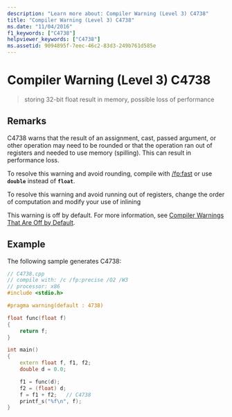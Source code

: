 ```yaml
---
description: "Learn more about: Compiler Warning (Level 3) C4738"
title: "Compiler Warning (Level 3) C4738"
ms.date: "11/04/2016"
f1_keywords: ["C4738"]
helpviewer_keywords: ["C4738"]
ms.assetid: 9094895f-7eec-46c2-83d3-249b761d585e
---
```

# Compiler Warning (Level 3) C4738

> storing 32-bit float result in memory, possible loss of performance

## Remarks

C4738 warns that the result of an assignment, cast, passed argument, or other operation may need to be rounded or that the operation ran out of registers and needed to use memory (spilling). This can result in performance loss.

To resolve this warning and avoid rounding, compile with [/fp:fast](../../build/reference/fp-specify-floating-point-behavior.md) or use **`double`** instead of **`float`**.

To resolve this warning and avoid running out of registers, change the order of computation and modify your use of inlining

This warning is off by default. For more information, see [Compiler Warnings That Are Off by Default](../../preprocessor/compiler-warnings-that-are-off-by-default.md).

## Example

The following sample generates C4738:

```cpp
// C4738.cpp
// compile with: /c /fp:precise /O2 /W3
// processor: x86
#include <stdio.h>

#pragma warning(default : 4738)

float func(float f)
{
    return f;
}

int main()
{
    extern float f, f1, f2;
    double d = 0.0;

    f1 = func(d);
    f2 = (float) d;
    f = f1 + f2;   // C4738
    printf_s("%f\n", f);
}
```

